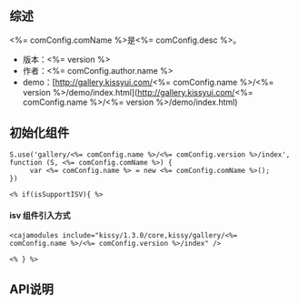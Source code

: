## 综述

<%= comConfig.comName %>是<%= comConfig.desc %>。

* 版本：<%= version %>
* 作者：<%= comConfig.author.name %>
* demo：[http://gallery.kissyui.com/<%= comConfig.name %>/<%= version %>/demo/index.html](http://gallery.kissyui.com/<%= comConfig.name %>/<%= version %>/demo/index.html)

## 初始化组件
		
    S.use('gallery/<%= comConfig.name %>/<%= comConfig.version %>/index', function (S, <%= comConfig.comName %>) {
         var <%= comConfig.name %> = new <%= comConfig.comName %>();
    })
	
	<% if(isSupportISV){ %>
#### isv 组件引入方式		

	<cajamodules include="kissy/1.3.0/core,kissy/gallery/<%= comConfig.name %>/<%= comConfig.version %>/index" />
    
	<% } %>

## API说明
